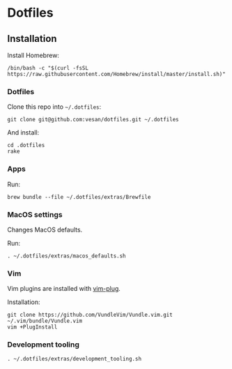# Dotfiles

## Installation

Install Homebrew:

    /bin/bash -c "$(curl -fsSL https://raw.githubusercontent.com/Homebrew/install/master/install.sh)"

### Dotfiles

Clone this repo into `~/.dotfiles`:

    git clone git@github.com:vesan/dotfiles.git ~/.dotfiles

And install:

    cd .dotfiles
    rake

### Apps

Run:

    brew bundle --file ~/.dotfiles/extras/Brewfile

### MacOS settings

Changes MacOS defaults.

Run:

    . ~/.dotfiles/extras/macos_defaults.sh

### Vim

Vim plugins are installed with [vim-plug](https://github.com/junegunn/vim-plug).

Installation:

    git clone https://github.com/VundleVim/Vundle.vim.git ~/.vim/bundle/Vundle.vim
    vim +PlugInstall

### Development tooling

    . ~/.dotfiles/extras/development_tooling.sh
